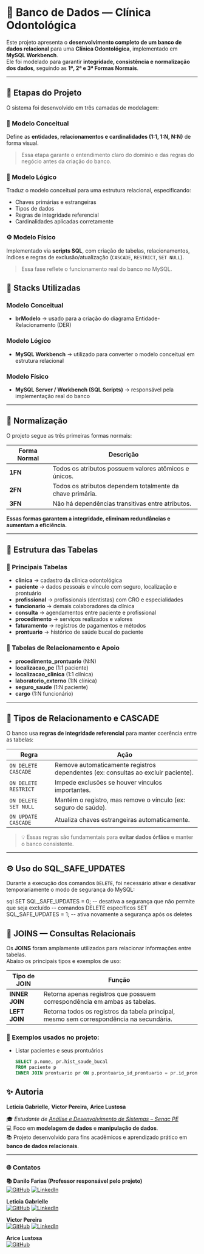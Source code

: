# 🦷 Banco de Dados — Clínica Odontológica

Este projeto apresenta o **desenvolvimento completo de um banco de dados relacional** para uma **Clínica Odontológica**, implementado em **MySQL Workbench**.  
Ele foi modelado para garantir **integridade, consistência e normalização dos dados**, seguindo as **1ª, 2ª e 3ª Formas Normais**.

---

## 📘 Etapas do Projeto

O sistema foi desenvolvido em três camadas de modelagem:

### 🧩 Modelo Conceitual
Define as **entidades, relacionamentos e cardinalidades (1:1, 1:N, N:N)** de forma visual.  
> Essa etapa garante o entendimento claro do domínio e das regras do negócio antes da criação do banco.

### 💾 Modelo Lógico
Traduz o modelo conceitual para uma estrutura relacional, especificando:
- Chaves primárias e estrangeiras  
- Tipos de dados  
- Regras de integridade referencial  
- Cardinalidades aplicadas corretamente

### ⚙️ Modelo Físico
Implementado via **scripts SQL**, com criação de tabelas, relacionamentos, índices e regras de exclusão/atualização (`CASCADE`, `RESTRICT`, `SET NULL`).  

> Essa fase reflete o funcionamento real do banco no MySQL.

## 🧰 Stacks Utilizadas
###  Modelo Conceitual
- **brModelo** → usado para a criação do diagrama Entidade-Relacionamento (DER)
###  Modelo Lógico
- **MySQL Workbench** → utilizado para converter o modelo conceitual em estrutura relacional
###  Modelo Físico
- **MySQL Server / Workbench (SQL Scripts)** → responsável pela implementação real do banco

---

## 🧠 Normalização

O projeto segue as três primeiras formas normais:

| Forma Normal | Descrição |
|---------------|------------|
| **1FN** | Todos os atributos possuem valores atômicos e únicos. |
| **2FN** | Todos os atributos dependem totalmente da chave primária. |
| **3FN** | Não há dependências transitivas entre atributos. |

**Essas formas garantem a integridade, eliminam redundâncias e aumentam a eficiência.**

---

## 🧱 Estrutura das Tabelas

### 🔹 Principais Tabelas
- **clinica** → cadastro da clínica odontológica  
- **paciente** → dados pessoais e vínculo com seguro, localização e prontuário  
- **profissional** → profissionais (dentistas) com CRO e especialidades  
- **funcionario** → demais colaboradores da clínica  
- **consulta** → agendamentos entre paciente e profissional  
- **procedimento** → serviços realizados e valores  
- **faturamento** → registros de pagamentos e métodos  
- **prontuario** → histórico de saúde bucal do paciente  

### 🔹 Tabelas de Relacionamento e Apoio
- **procedimento_prontuario** (N:N)  
- **localizacao_pc** (1:1 paciente)  
- **localizacao_clinica** (1:1 clínica)  
- **laboratorio_externo** (1:N clínica)  
- **seguro_saude** (1:N paciente)  
- **cargo** (1:N funcionário)

---

## 🔗 Tipos de Relacionamento e CASCADE

O banco usa **regras de integridade referencial** para manter coerência entre as tabelas:

| Regra | Ação |
|--------|------|
| `ON DELETE CASCADE` | Remove automaticamente registros dependentes (ex: consultas ao excluir paciente). |
| `ON DELETE RESTRICT` | Impede exclusões se houver vínculos importantes. |
| `ON DELETE SET NULL` | Mantém o registro, mas remove o vínculo (ex: seguro de saúde). |
| `ON UPDATE CASCADE` | Atualiza chaves estrangeiras automaticamente. |

> 💡 Essas regras são fundamentais para **evitar dados órfãos** e manter o banco consistente.

---
## ⚙️ Uso do SQL_SAFE_UPDATES

Durante a execução dos comandos `DELETE`, foi necessário ativar e desativar temporariamente o modo de segurança do MySQL:

sql
SET SQL_SAFE_UPDATES = 0; -- desativa a segurança que não permite que seja excluído
-- comandos DELETE específicos
SET SQL_SAFE_UPDATES = 1; -- ativa novamente a segurança após os deletes


## 🧮 JOINS — Consultas Relacionais

Os **JOINS** foram amplamente utilizados para relacionar informações entre tabelas.  
Abaixo os principais tipos e exemplos de uso:

| Tipo de JOIN | Função |
|---------------|--------|
| **INNER JOIN** | Retorna apenas registros que possuem correspondência em ambas as tabelas. |
| **LEFT JOIN** | Retorna todos os registros da tabela principal, mesmo sem correspondência na secundária. |

### 🧾 Exemplos usados no projeto:
- Listar pacientes e seus prontuários  
  ```sql
  SELECT p.nome, pr.hist_saude_bucal
  FROM paciente p
  INNER JOIN prontuario pr ON p.prontuario_id_prontuario = pr.id_prontuario;

  
## ✨ Autoria
**Leticia Gabrielle,** 
**Victor Pereira,** 
**Arice Lustosa** 

🎓 *Estudante de [Análise e Desenvolvimento de Sistemas – Senac PE](https://www.pe.senac.br/)*  
💻 Foco em **modelagem de dados** e **manipulação de dados**.  
📚 Projeto desenvolvido para fins acadêmicos e aprendizado prático em **banco de dados relacionais**.

---
### 🌐 Contatos

**📚 Danilo Farias (Professor responsável pelo projeto)**  
[![GitHub](https://img.shields.io/badge/GitHub-000?style=for-the-badge&logo=github&logoColor=white)](https://github.com/dansoaresfarias/dansoaresfarias) [![LinkedIn](https://img.shields.io/badge/LinkedIn-0077B5?style=for-the-badge&logo=linkedin&logoColor=white)](https://www.linkedin.com/in/dansoaresfarias/)

**Leticia Gabrielle**  
[![GitHub](https://img.shields.io/badge/GitHub-000?style=for-the-badge&logo=github&logoColor=white)](https://github.com/Leticia-dev07/Leticia-dev07) [![LinkedIn](https://img.shields.io/badge/LinkedIn-0077B5?style=for-the-badge&logo=linkedin&logoColor=white)](https://www.linkedin.com/in/leticia-gabrielle-034b80327)  

**Victor Pereira**  
[![GitHub](https://img.shields.io/badge/GitHub-000?style=for-the-badge&logo=github&logoColor=white)](https://github.com/ghostsz568) [![LinkedIn](https://img.shields.io/badge/LinkedIn-0077B5?style=for-the-badge&logo=linkedin&logoColor=white)](https://www.linkedin.com/in/victor-pereira-b86aa8256/)  

**Arice Lustosa**  
[![GitHub](https://img.shields.io/badge/GitHub-000?style=for-the-badge&logo=github&logoColor=white)](https://github.com/teu-usuario-aqui)

